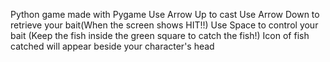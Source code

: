 Python game made with Pygame
Use Arrow Up to cast
Use Arrow Down to retrieve your bait(When the screen shows HIT!!)
Use Space to control your bait (Keep the fish inside the green square to catch the fish!)
Icon of fish catched will appear beside your character's head
